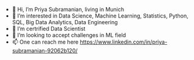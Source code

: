 - 👋 Hi, I’m Priya Subramanian, living in Munich
- 👀 I’m interested in Data Science, Machine Learning, Statistics, Python, SQL, Big Data Analytics, Data Engineering
- 🌱 I’m certrified Data Scientist
- 💞️ I’m looking to accept challenges in ML field
- 📫 One can reach me here https://www.linkedin.com/in/priya-subramanian-92062b120/
<!---
psub86/psub86 is a ✨ special ✨ repository because its `README.md` (this file) appears on your GitHub profile.
You can click the Preview link to take a look at your changes.
--->
